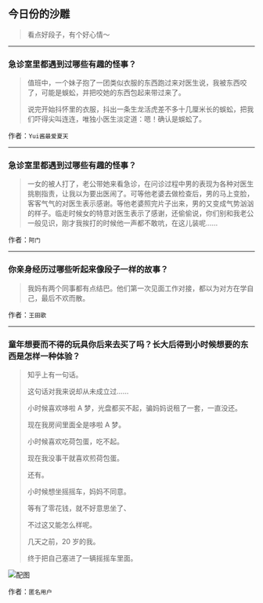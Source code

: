 ## 今日份的沙雕

> 看点好段子，有个好心情～


 
---

### 急诊室里都遇到过哪些有趣的怪事？

> 值班中，一个妹子抱了一团类似衣服的东西跑过来对医生说，我被东西咬了，可能是蜈蚣，并把咬她的东西包起来带过来了。
> 
> 说完开始抖怀里的衣服，抖出一条生龙活虎差不多十几厘米长的蜈蚣，把我们吓得尖叫连连，唯独小医生淡定道：嗯！确认是蜈蚣了。


作者：`Yui酱最爱夏天`

---

### 急诊室里都遇到过哪些有趣的怪事？

> 一女的被人打了，老公带她来看急诊，在问诊过程中男的表现为各种对医生挑剔指责，让我以为要出医闹了。可等他老婆去做检查后，男的马上变脸，客客气气的对医生表示感谢。等他老婆照完片子出来，男的又变成气势汹汹的样子。临走时候女的特意对医生表示了感谢，还偷偷说，你们别和我老公一般见识，刚才我挨打的时候他一声都不敢吭，在这儿装呢……


作者：`阿门`

---

### 你亲身经历过哪些听起来像段子一样的故事？

> 我妈有两个同事都有点结巴。他们第一次见面工作对接，都以为对方在学自己，最后不欢而散。


作者：`王田歌`

---

### 童年想要而不得的玩具你后来去买了吗？长大后得到小时候想要的东西是怎样一种体验？

> 知乎上有一句话。
> 
> 这句话对我来说却从未成立过……
> 
> 小时候喜欢哆啦 A 梦，光盘都买不起，骗妈妈说租了一套，一直没还。
> 
> 现在我房间里面全是哆啦 A 梦。
> 
> 小时候喜欢吃荷包蛋，吃不起。
> 
> 现在我没事干就喜欢煎荷包蛋。
> 
> 还有。
> 
> 小时候想坐摇摇车，妈妈不同意。
> 
> 等有了零花钱，就不好意思坐了、
> 
> 不过这又能怎么样呢。
> 
> 几天之前，20 岁的我。
> 
> 终于把自己塞进了一辆摇摇车里面。



![配图](http://pic3.zhimg.com/70/90e6d89054ff525cc2221b6a53c9a05a_b.jpg)


作者：`匿名用户`